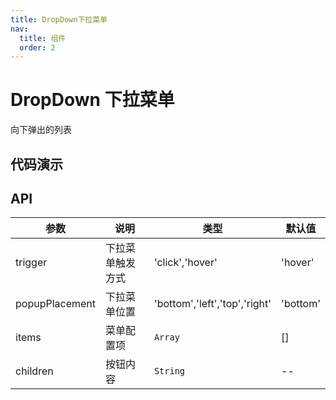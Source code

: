 ```yaml
---
title: DropDown下拉菜单
nav:
  title: 组件
  order: 2
---
```


# DropDown 下拉菜单

向下弹出的列表

## 代码演示

<code src="./demo/basic.tsx"></code>

<code src="./demo/popupPlacement.tsx"></code>

<code src="./demo/trigger.tsx"></code>

<code src="./demo/else.tsx"></code>


## API
| 参数           | 说明             | 类型                          | 默认值   |
| -------------- | ---------------- | ----------------------------- | -------- |
| trigger        | 下拉菜单触发方式 | 'click','hover'               | 'hover'  |
| popupPlacement | 下拉菜单位置     | 'bottom','left','top','right' | 'bottom' |
| items          | 菜单配置项       | `Array`                       | []       |
| children       | 按钮内容         | `String`                      | --       |


